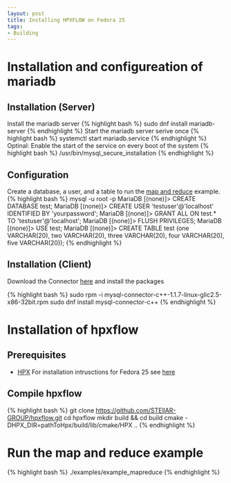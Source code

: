 ```yaml
---
layout: post
title: Installing HPXFLOW on Fedora 25
tags:
- Building
---
```

# Installation and configureation of mariadb

## Installation (Server)
Install the mariadb server
{% highlight bash  %}
sudo dnf install mariadb-server 
{% endhighlight %}
Start the mariadb server serive once
{% highlight bash  %}
systemctl start mariadb.service
{% endhighlight %}
Optinal: Enable the start of the service on every boot of the system
{% highlight bash  %}
/usr/bin/mysql_secure_installation
{% endhighlight %}

## Configuration
Create a database, a user, and a table to run the [map and reduce](https://github.com/STEllAR-GROUP/hpxflow/tree/master/examples/mapreduce.cpp) example. 
{% highlight bash  %}
mysql -u root -p
MariaDB [(none)]> CREATE DATABASE test;
MariaDB [(none)]> CREATE USER 'testuser'@'localhost' IDENTIFIED BY 'yourpassword';
MariaDB [(none)]> GRANT ALL ON test.* TO 'testuser'@'localhost';
MariaDB [(none)]> FLUSH PRIVILEGES;
MariaDB [(none)]> USE test;
MariaDB [(none)]> CREATE TABLE test (one VARCHAR(20), two VARCHAR(20), three VARCHAR(20), four VARCHAR(20), five VARCHAR(20));
{% endhighlight %}

## Installation (Client)

Download the Connector [here](http://dev.mysql.com/downloads/connector/cpp/) and install the packages

{% highlight bash  %}
sudo rpm -i mysql-connector-c++-1.1.7-linux-glic2.5-x86-32bit.rpm
sudo dnf install mysql-connector-c++
{% endhighlight %}

# Installation of hpxflow

## Prerequisites

* [HPX](https://github.com/STEllAR-GROUP/hpx) For installation intrusctions for Fedora 25 see [here](http://diehlpk.github.io/2015/08/04/hpx-fedora.html) 

## Compile hpxflow

{% highlight bash  %}
git clone https://github.com/STEllAR-GROUP/hpxflow.git
cd hpxflow
mkdir build && cd build
cmake -DHPX_DIR=pathToHpx/build/lib/cmake/HPX ..
{% endhighlight %}

# Run the map and reduce example

{% highlight bash  %}
./examples/example_mapreduce
{% endhighlight %}
